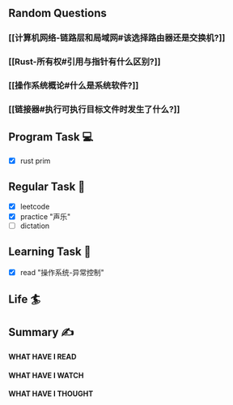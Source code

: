 ## Random Questions
### [[计算机网络-链路层和局域网#该选择路由器还是交换机?]]

### [[Rust-所有权#引用与指针有什么区别?]]

### [[操作系统概论#什么是系统软件?]]

### [[链接器#执行可执行目标文件时发生了什么?]]



## Program Task  💻
- [x] rust prim

## Regular Task  🤡
- [x] leetcode
- [x] practice "声乐"
- [ ] dictation

## Learning Task 🎯
- [x] read "操作系统-异常控制"
## Life 🏄

## Summary ✍
####  WHAT HAVE I READ

#### WHAT HAVE I WATCH

#### WHAT HAVE I THOUGHT
